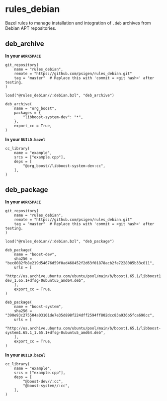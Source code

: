 # rules_debian

Bazel rules to manage installation and integration of `.deb` archives from
Debian APT repositories.

## deb_archive

**In your `WORKSPACE`**

```
git_repository(
    name = "rules_debian",
    remote = "https://github.com/psigen/rules_debian.git"
    tag = "master"  # Replace this with 'commit = <git hash>' after testing.
)

load("@rules_debian//:debian.bzl", "deb_archive")

deb_archive(
    name = "org_boost",
    packages = {
        "libboost-system-dev": "*",
    },
    export_cc = True,
)
```

**In your `BUILD.bazel`**

```
cc_library(
    name = "example",
    srcs = ["example.cpp"],
    deps = [
        "@org_boost//libboost-system-dev:cc",
    ],
)
```

## deb_package

**In your `WORKSPACE`**

```
git_repository(
    name = "rules_debian",
    remote = "https://github.com/psigen/rules_debian.git"
    tag = "master"  # Replace this with 'commit = <git hash>' after testing.
)

load("@rules_debian//:debian.bzl", "deb_package")

deb_package(
    name = "boost-dev",
    sha256 = "bec8082fb8e219d54676d59f0ad468452f2d63f01878acb2fe7228085b33c011",
    urls = [
        "http://us.archive.ubuntu.com/ubuntu/pool/main/b/boost1.65.1/libboost1.65-dev_1.65.1+dfsg-0ubuntu5_amd64.deb",
    ],
    export_cc = True,
)

deb_package(
    name = "boost-system",
    sha256 = "390e93c275504a03101de7e35d898f224dff2594ff802dcc83a936b5fca690cc",
    urls = [
        "http://us.archive.ubuntu.com/ubuntu/pool/main/b/boost1.65.1/libboost-system1.65.1_1.65.1+dfsg-0ubuntu5_amd64.deb",
    ],
    export_cc = True,
)

```

**In your `BUILD.bazel`**

```
cc_library(
    name = "example",
    srcs = ["example.cpp"],
    deps = [
        "@boost-dev//:cc",
        "@boost-system//:cc",
    ],
)
```
